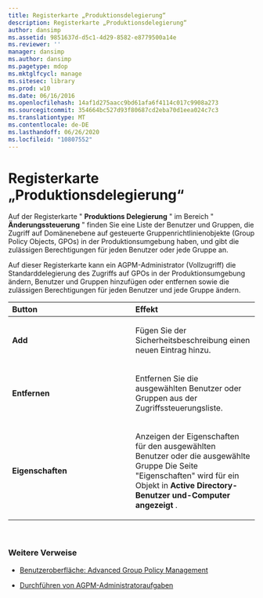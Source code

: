 ```yaml
---
title: Registerkarte „Produktionsdelegierung“
description: Registerkarte „Produktionsdelegierung“
author: dansimp
ms.assetid: 9851637d-d5c1-4d29-8582-e8779500a14e
ms.reviewer: ''
manager: dansimp
ms.author: dansimp
ms.pagetype: mdop
ms.mktglfcycl: manage
ms.sitesec: library
ms.prod: w10
ms.date: 06/16/2016
ms.openlocfilehash: 14af1d275aacc9bd61afa6f4114c017c9908a273
ms.sourcegitcommit: 354664bc527d93f80687cd2eba70d1eea024c7c3
ms.translationtype: MT
ms.contentlocale: de-DE
ms.lasthandoff: 06/26/2020
ms.locfileid: "10807552"
---
```

# Registerkarte „Produktionsdelegierung“


Auf der Registerkarte " **Produktions Delegierung** " im Bereich " **Änderungssteuerung** " finden Sie eine Liste der Benutzer und Gruppen, die Zugriff auf Domänenebene auf gesteuerte Gruppenrichtlinienobjekte (Group Policy Objects, GPOs) in der Produktionsumgebung haben, und gibt die zulässigen Berechtigungen für jeden Benutzer oder jede Gruppe an.

Auf dieser Registerkarte kann ein AGPM-Administrator (Vollzugriff) die Standarddelegierung des Zugriffs auf GPOs in der Produktionsumgebung ändern, Benutzer und Gruppen hinzufügen oder entfernen sowie die zulässigen Berechtigungen für jeden Benutzer und jede Gruppe ändern.

<table>
<colgroup>
<col width="50%" />
<col width="50%" />
</colgroup>
<thead>
<tr class="header">
<th align="left">Button</th>
<th align="left">Effekt</th>
</tr>
</thead>
<tbody>
<tr class="odd">
<td align="left"><p><strong>Add</strong></p></td>
<td align="left"><p>Fügen Sie der Sicherheitsbeschreibung einen neuen Eintrag hinzu.</p></td>
</tr>
<tr class="even">
<td align="left"><p><strong>Entfernen</strong></p></td>
<td align="left"><p>Entfernen Sie die ausgewählten Benutzer oder Gruppen aus der Zugriffssteuerungsliste.</p></td>
</tr>
<tr class="odd">
<td align="left"><p><strong>Eigenschaften</strong></p></td>
<td align="left"><p>Anzeigen der Eigenschaften für den ausgewählten Benutzer oder die ausgewählte Gruppe Die Seite "Eigenschaften" wird für ein Objekt in <strong> Active Directory-Benutzer und-Computer angezeigt </strong> .</p></td>
</tr>
</tbody>
</table>

 

### Weitere Verweise

-   [Benutzeroberfläche: Advanced Group Policy Management](user-interface-advanced-group-policy-management-agpm30ops.md)

-   [Durchführen von AGPM-Administratoraufgaben](performing-agpm-administrator-tasks-agpm30ops.md)

 

 





